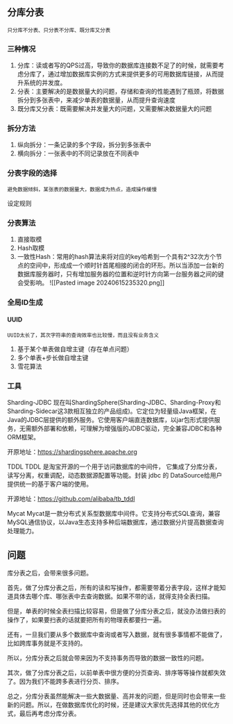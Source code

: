 ## 分库分表
	只分库不分表、只分表不分库、既分库又分表

### 三种情况

1. 分库：读或者写的QPS过高，导致你的数据库连接数不足了的时候，就需要考虑分库了，通过增加数据库实例的方式来提供更多的可用数据库链接，从而提升系统的并发度。
2. 分表：主要解决的是数据量大的问题，存储和查询的性能遇到了瓶颈，将数据拆分到多张表中，来减少单表的数据量，从而提升查询速度
3. 既分库又分表：既需要解决并发量大的问题，又需要解决数据量大的问题

### 拆分方法

1. 纵向拆分：一条记录的多个字段，拆分到多张表中
2. 横向拆分：一张表中的不同记录放在不同表中

### 分表字段的选择
	避免数据倾斜，某张表的数据量大，数据成为热点，造成操作缓慢
设定规则

### 分表算法

1. 直接取模
2. Hash取模
3. 一致性Hash：常用的hash算法来将对应的key哈希到一个具有2^32次方个节点的空间中，形成成一个顺时针首尾相接的闭合的环形。所以当添加一台新的数据库服务器时，只有增加服务器的位置和逆时针方向第一台服务器之间的键会受影响。
![[Pasted image 20240615235320.png]]
### 全局ID生成

#### UUID
	UUID太长了，其次字符串的查询效率也比较慢，而且没有业务含义
1. 基于某个单表做自增主键（存在单点问题）
2. 多个单表+步长做自增主键
3. 雪花算法

### 工具

Sharding-JDBC
现在叫ShardingSphere(Sharding-JDBC、Sharding-Proxy和Sharding-Sidecar这3款相互独立的产品组成)。它定位为轻量级Java框架，在Java的JDBC层提供的额外服务。它使用客户端直连数据库，以jar包形式提供服务，无需额外部署和依赖，可理解为增强版的JDBC驱动，完全兼容JDBC和各种ORM框架。

开原地址：https://shardingsphere.apache.org

TDDL
TDDL 是淘宝开源的一个用于访问数据库的中间件， 它集成了分库分表， 读写分离，权重调配，动态数据源配置等功能。封装 jdbc 的 DataSource给用户提供统一的基于客户端的使用。

开源地址：https://github.com/alibaba/tb_tddl

Mycat
Mycat是一款分布式关系型数据库中间件。它支持分布式SQL查询，兼容MySQL通信协议，以Java生态支持多种后端数据库，通过数据分片提高数据查询处理能力。

## 问题
库分表之后，会带来很多问题。

首先，做了分库分表之后，所有的读和写操作，都需要带着分表字段，这样才能知道具体去哪个库、哪张表中去查询数据。如果不带的话，就得支持全表扫描。

但是，单表的时候全表扫描比较容易，但是做了分库分表之后，就没办法做扫表的操作了，如果要扫表的话就要把所有的物理表都要扫一遍。

还有，一旦我们要从多个数据库中查询或者写入数据，就有很多事情都不能做了，比如跨库事务就是不支持的。



所以，分库分表之后就会带来因为不支持事务而导致的数据一致性的问题。

其次，做了分库分表之后，以前单表中很方便的分页查询、排序等等操作就都失效了。因为我们不能跨多表进行分页、排序。

总之，分库分表虽然能解决一些大数据量、高并发的问题，但是同时也会带来一些新的问题。所以，在做数据库优化的时候，还是建议大家优先选择其他的优化方式，最后再考虑分库分表。